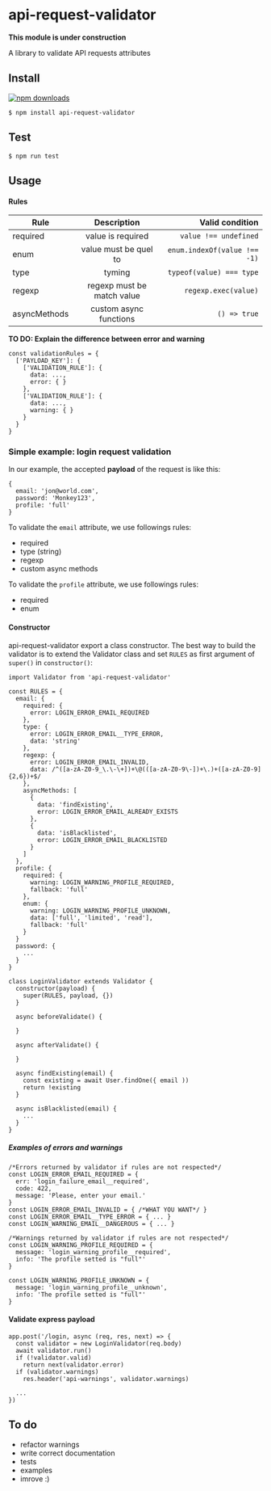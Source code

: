 # api-request-validator

**This module is under construction**

A library to validate API requests attributes

## Install

[![npm downloads](https://img.shields.io/npm/dm/api-request-validator.svg?style=flat-square)](http://npm-stat.com/charts.html?package=api-request-validator&from=2015-09-01)

    $ npm install api-request-validator

## Test

    $ npm run test

## Usage

#### Rules

|  Rule           |      Description              | Valid condition                   |
|-----------------|:-----------------------------:|----------------------------------:|
| required        | value is required             | `value !== undefined`             |
| enum            | value must be quel to         | `enum.indexOf(value !== -1)`      |
| type            | tyming                        | `typeof(value) === type`          |
| regexp          | regexp must be match value    | `regexp.exec(value)`              |
| asyncMethods    | custom async functions        | `() => true`                      |

**TO DO: Explain the difference between error and warning**

    const validationRules = {
      ['PAYLOAD_KEY']: {
        ['VALIDATION_RULE']: { 
          data: ...,
          error: { }
        },
        ['VALIDATION_RULE']: { 
          data: ...,
          warning: { }
        }
      }
    }

### Simple example: login request validation

In our example, the accepted **payload** of the request is like this: 

    {
      email: 'jon@world.com',
      password: 'Monkey123',
      profile: 'full'
    }

To validate the `email` attribute, we use followings rules:

- required
- type (string)
- regexp
- custom async methods

To validate the `profile` attribute, we use followings rules:

- required
- enum

#### Constructor

api-request-validator export a class constructor. The best way to build the validator is to extend the Validator class and set `RULES` as first argument of `super()` in `constructor()`:

    import Validator from 'api-request-validator'

    const RULES = {
      email: {
        required: {
          error: LOGIN_ERROR_EMAIL_REQUIRED
        },
        type: {
          error: LOGIN_ERROR_EMAIL__TYPE_ERROR,
          data: 'string'
        },
        regexp: {
          error: LOGIN_ERROR_EMAIL_INVALID,
          data: /^([a-zA-Z0-9_\.\-\+])+\@(([a-zA-Z0-9\-])+\.)+([a-zA-Z0-9]{2,6})+$/
        },
        asyncMethods: [
          {
            data: 'findExisting',
            error: LOGIN_ERROR_EMAIL_ALREADY_EXISTS
          }, 
          {
            data: 'isBlacklisted',
            error: LOGIN_ERROR_EMAIL_BLACKLISTED
          }
        ]
      },
      profile: {
        required: {
          warning: LOGIN_WARNING_PROFILE_REQUIRED,
          fallback: 'full'
        },
        enum: {
          warning: LOGIN_WARNING_PROFILE_UNKNOWN,
          data: ['full', 'limited', 'read'],
          fallback: 'full'
        }
      }
      password: {
        ...
      }
    }
      
    class LoginValidator extends Validator {
      constructor(payload) {
        super(RULES, payload, {})
      }
      
      async beforeValidate() {
      
      }
      
      async afterValidate() {
      
      }
      
      async findExisting(email) {
        const existing = await User.findOne({ email ))
        return !existing
      }
      
      async isBlacklisted(email) {
        ...
      }
    }

##### Examples of errors and warnings

    /*Errors returned by validator if rules are not respected*/
    const LOGIN_ERROR_EMAIL_REQUIRED = {
      err: 'login_failure_email__required',
      code: 422,
      message: 'Please, enter your email.'
    }
    const LOGIN_ERROR_EMAIL_INVALID = { /*WHAT YOU WANT*/ }
    const LOGIN_ERROR_EMAIL__TYPE_ERROR = { ... }
    const LOGIN_WARNING_EMAIL__DANGEROUS = { ... }

    /*Warnings returned by validator if rules are not respected*/
    const LOGIN_WARNING_PROFILE_REQUIRED = {
      message: 'login_warning_profile__required',
      info: 'The profile setted is "full"' 
    }

    const LOGIN_WARNING_PROFILE_UNKNOWN = {
      message: 'login_warning_profile__unknown',
      info: 'The profile setted is "full"' 
    }


#### Validate express payload

    app.post('/login, async (req, res, next) => {
      const validator = new LoginValidator(req.body)
      await validator.run()
      if (!validator.valid)
        return next(validator.error)
      if (validator.warnings)
        res.header('api-warnings', validator.warnings)
      
      ...
    })

## To do

- refactor warnings
- write correct documentation
- tests
- examples
- imrove :)